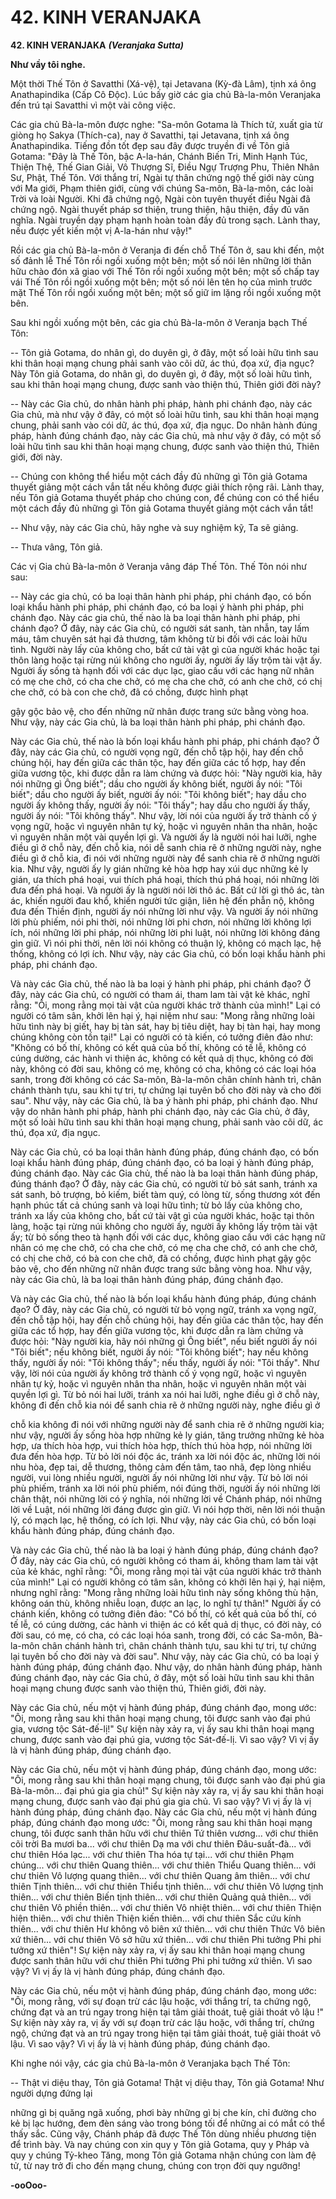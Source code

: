 # 42. KINH VERANJAKA

**42. KINH VERANJAKA**
***(Veranjaka Sutta)***

**Như vầy tôi nghe.**

Một thời Thế Tôn ở Savatthi (Xá-vệ), tại Jetavana (Kỳ-đà Lâm), tịnh xá ông Anathapindika (Cấp Cô
Ðộc). Lúc bấy giờ các gia chủ Bà-la-môn Veranjaka đến trú tại Savatthi vì một vài công việc.

Các gia chủ Bà-la-môn được nghe: "Sa-môn Gotama là Thích tử, xuất gia từ giòng họ Sakya (Thích-ca),
nay ở Savatthi, tại Jetavana, tịnh xá ông Anathapindika. Tiếng đồn tốt đẹp sau đây được truyền đi về
Tôn giả Gotama: "Ðây là Thế Tôn, bậc A-la-hán, Chánh Biến Tri, Minh Hạnh Túc, Thiện Thệ, Thế Gian
Giải, Vô Thượng Sĩ, Ðiều Ngự Trượng Phu, Thiên Nhân Sư, Phật, Thế Tôn. Với thắng trí, Ngài tự thân
chứng ngộ thế giới này cùng với Ma giới, Phạm thiên giới, cùng với chúng Sa-môn, Bà-la-môn, các loài
Trời và loài Người. Khi đã chứng ngộ, Ngài còn tuyên thuyết điều Ngài đã chứng ngộ. Ngài thuyết pháp
sơ thiện, trung thiện, hậu thiện, đầy đủ văn nghĩa. Ngài truyền dạy phạm hạnh hoàn toàn đầy đủ trong
sạch. Lành thay, nếu được yết kiến một vị A-la-hán như vậy!"

Rồi các gia chủ Bà-la-môn ở Veranja đi đến chỗ Thế Tôn ở, sau khi đến, một số đảnh lễ Thế Tôn rồi
ngồi xuống một bên; một số nói lên những lời thân hữu chào đón xã giao với Thế Tôn rồi ngồi xuống
một bên; một số chấp tay vái Thế Tôn rồi ngồi xuống một bên; một số nói lên tên họ của mình trước mặt
Thế Tôn rồi ngồi xuống một bên; một số giữ im lặng rồi ngồi xuống một bên.

Sau khi ngồi xuống một bên, các gia chủ Bà-la-môn ở Veranja bạch Thế Tôn:

-- Tôn giả Gotama, do nhân gì, do duyên gì, ở đây, một số loài hữu tình sau khi thân hoại mạng chung
phải sanh vào cõi dữ, ác thú, đọa xứ, địa ngục? Này Tôn giả Gotama, do nhân gì, do duyên gì, ở đây,
một số loài hữu tình, sau khi thân hoại mạng chung, được sanh vào thiện thú, Thiên giới đời này?

-- Này các Gia chủ, do nhân hành phi pháp, hành phi chánh đạo, này các Gia chủ, mà như vậy ở đây, có
một số loài hữu tình, sau khi thân hoại mạng chung, phải sanh vào cói dữ, ác thú, đọa xứ, địa ngục. Do
nhân hành đúng pháp, hành đúng chánh đạo, này các Gia chủ, mà như vậy ở đây, có một số loài hữu tình
sau khi thân hoại mạng chung, được sanh vào thiện thú, Thiên giới, đời này.

-- Chúng con không thể hiểu một cách đầy đủ những gì Tôn giả Gotama thuyết giảng một cách vắn tắt
nếu không được giải thích rộng rãi. Lành thay, nếu Tôn giả Gotama thuyết pháp cho chúng con, để
chúng con có thể hiểu một cách đầy đủ những gì Tôn giả Gotama thuyết giảng một cách vắn tắt!

-- Như vậy, này các Gia chủ, hãy nghe và suy nghiệm kỹ, Ta sẽ giảng.

-- Thưa vâng, Tôn giả.

Các vị Gia chủ Bà-la-môn ở Veranja vâng đáp Thế Tôn. Thế Tôn nói như sau:

-- Này các gia chủ, có ba loại thân hành phi pháp, phi chánh đạo, có bốn loại khẩu hành phi pháp, phi
chánh đạo, có ba loại ý hành phi pháp, phi chánh đạo. Này các gia chủ, thế nào là ba loại thân hành phi
pháp, phi chánh đạo? Ở đây, này các Gia chủ, có người sát sanh, tàn nhẫn, tay lấm máu, tâm chuyên sát
hại đả thương, tâm không từ bi đối với các loài hữu tình. Người này lấy của không cho, bất cứ tài vật gì
của người khác hoặc tại thôn làng hoặc tại rừng núi không cho người ấy, người ấy lấy trộm tài vật ấy.
Người ấy sống tà hạnh đối với các dục lạc, giao cấu với các hạng nữ nhân có mẹ che chở, có cha che
chở, có mẹ cha che chở, có anh che chở, có chị che chở, có bà con che chở, đã có chồng, được hình phạt

gậy gộc bảo vệ, cho đến những nữ nhân được trang sức bằng vòng hoa. Như vậy, này các Gia chủ, là ba
loại thân hành phi pháp, phi chánh đạo.

Này các Gia chủ, thế nào là bốn loại khẩu hành phi pháp, phi chánh đạo? Ở đây, này các Gia chủ, có
người vọng ngữ, đến chỗ tập hội, hay đến chỗ chúng hội, hay đến giữa các thân tộc, hay đến giữa các tổ
hợp, hay đến giữa vương tộc, khi được dẫn ra làm chứng và được hỏi: "Này người kia, hãy nói những gì
Ông biết"; dầu cho người ấy không biết, người ấy nói: "Tôi biết"; dầu cho người ấy biết, người ấy nói:
"Tôi không biết"; hay dầu cho người ấy không thấy, người ấy nói: "Tôi thấy"; hay dầu cho người ấy
thấy, người ấy nói: "Tôi không thấy". Như vậy, lời nói của người ấy trở thành cố ý vọng ngữ, hoặc vì
nguyên nhân tự kỷ, hoặc vì nguyên nhân tha nhân, hoặc vì nguyên nhân một vài quyền lợi gì. Và người
ấy là người nói hai lưỡi, nghe điều gì ở chỗ này, đến chỗ kia, nói dễ sanh chia rẽ ở những người này,
nghe điều gì ở chỗ kia, đi nói với những người này để sanh chia rẽ ở những người kia. Như vậy, người
ấy ly gián những kẻ hòa hợp hay xúi dục những kẻ ly gián, ưa thích phá hoại, vui thích phá hoại, thích
thú phá hoại, nói những lời đưa đến phá hoại. Và người ấy là người nói lời thô ác. Bất cứ lời gì thô ác,
tàn ác, khiến người đau khổ, khiến người tức giận, liên hệ đến phẫn nộ, không đưa đến Thiền định,
người ấy nói những lời như vậy. Và người ấy nói những lời phù phiếm, nói phi thời, nói những lời phi
chơn, nói những lời không lợi ích, nói những lời phi pháp, nói những lời phi luật, nói những lời không
đáng gìn giữ. Vì nói phi thời, nên lời nói không có thuận lý, không có mạch lạc, hệ thống, không có lợi
ích. Như vậy, này các Gia chủ, có bốn loại khẩu hành phi pháp, phi chánh đạo.

Và này các Gia chủ, thế nào là ba loại ý hành phi pháp, phi chánh đạo? Ở đây, này các Gia chủ, có
người có tham ái, tham lam tài vật kẻ khác, nghĩ rằng: "Ôi, mong rằng mọi tài vật của người khác trở
thành của mình!" Lại có người có tâm sân, khởi lên hại ý, hại niệm như sau: "Mong rằng những loài hữu
tình này bị giết, hay bị tàn sát, hay bị tiêu diệt, hay bị tàn hại, hay mong chúng không còn tồn tại!" Lại
có người có tà kiến, có tưởng điên đảo như: "Không có bố thí, không có kết quả của bố thí, không có tế
lễ, không có cúng dường, các hành vi thiện ác, không có kết quả dị thục, không có đời này, không có đời
sau, không có mẹ, không có cha, không có các loại hóa sanh, trong đời không có các Sa-môn, Bà-la-môn
chân chính hành trì, chân chánh thành tựu, sau khi tự tri, tự chứng lại tuyên bố cho đời này và cho đời
sau". Như vậy, này các Gia chủ, là ba ý hành phi pháp, phi chánh đạo. Như vậy do nhân hành phi pháp,
hành phi chánh đạo, này các Gia chủ, ở đây, một số loài hữu tình sau khi thân hoại mạng chung, phải
sanh vào cõi dữ, ác thú, đọa xứ, địa ngục.

Này các Gia chủ, có ba loại thân hành đúng pháp, đúng chánh đạo, có bốn loại khẩu hành đúng pháp,
đúng chánh đạo, có ba loại ý hành đúng pháp, đúng chánh đạo. Này các Gia chủ, thế nào là ba loại thân
hành đúng pháp, đúng thánh đạo? Ở đây, này các Gia chủ, có người từ bỏ sát sanh, tránh xa sát sanh, bỏ
trượng, bỏ kiếm, biết tàm quý, có lòng từ, sống thương xót đến hạnh phúc tất cả chúng sanh và loại hữu
tình; từ bỏ lấy của không cho, tránh xa lấy của không cho, bất cứ tài vật gì của người khác, hoặc tại thôn
làng, hoặc tại rừng núi không cho người ấy, người ấy không lấy trộm tài vật ấy; từ bỏ sống theo tà hạnh
đối với các dục, không giao cấu với các hạng nữ nhân có mẹ che chở, có cha che chở, có mẹ cha che
chở, có anh che chở, có chị che chở, có bà con che chở, đã có chồng, được hình phạt gậy gộc bảo vệ,
cho đến những nữ nhân được trang sức bằng vòng hoa. Như vậy, này các Gia chủ, là ba loại thân hành
đúng pháp, đúng chánh đạo.

Và này các Gia chủ, thế nào là bốn loại khẩu hành đúng pháp, đúng chánh đạo? Ở đây, này các Gia chủ,
có người từ bỏ vọng ngữ, tránh xa vọng ngữ, đến chỗ tập hội, hay đến chỗ chúng hội, hay đến giũa các
thân tộc, hay đến giữa các tổ hợp, hay đến giữa vương tộc, khi được dẫn ra làm chứng và được hỏi:
"Này người kia, hãy nói những gì Ông biết", nếu biết người ấy nói "Tôi biết"; nếu không biết, người ấy
nói: "Tôi không biết"; hay nếu không thấy, người ấy nói: "Tôi không thấy"; nếu thấy, người ấy nói: "Tôi
thấy". Như vậy, lời nói của người ấy không trở thành cố ý vọng ngữ, hoặc vì nguyên nhân tự kỷ, hoặc vì
nguyên nhân tha nhân, hoặc vì nguyên nhân một vài quyền lợi gì. Từ bỏ nói hai lưỡi, tránh xa nói hai
lưỡi, nghe điều gì ở chỗ này, không đi đến chỗ kia nói để sanh chia rẽ ở những người này, nghe điều gì ở

chỗ kia không đi nói với những người này để sanh chia rẽ ở những người kia; như vậy, người ấy sống
hòa hợp những kẻ ly gián, tăng trưởng những kẻ hòa hợp, ưa thích hòa hợp, vui thích hòa hợp, thích thú
hòa hợp, nói những lời đưa đến hòa hợp. Từ bỏ lời nói độc ác, tránh xa lời nói độc ác, những lời nói nhu
hòa, đẹp tai, dễ thương, thông cảm đến tâm, tao nhã, đẹp lòng nhiều người, vui lòng nhiều người, người
ấy nói những lời như vậy. Từ bỏ lời nói phù phiếm, tránh xa lời nói phù phiếm, nói đúng thời, người ấy
nói những lời chân thật, nói những lời có ý nghĩa, nói những lời về Chánh pháp, nói những lời về Luật,
nói những lời đáng được gìn giữ. Vì nói hợp thời, nên lời nói thuận lý, có mạch lạc, hệ thống, có ích lợi.
Như vậy, này các Gia chủ, có bốn loại khẩu hành đúng pháp, đúng chánh đạo.

Và này các Gia chủ, thế nào là ba loại ý hành đúng pháp, đúng chánh đạo? Ở đây, này các Gia chủ, có
người không có tham ái, không tham lam tài vật của kẻ khác, nghĩ rằng: "Ôi, mong rằng mọi tài vật của
người khác trở thành của mình!" Lại có người không có tâm sân, không có khởi lên hại ý, hại niệm,
nhưng nghĩ rằng: "Mong rằng những loài hữu tình này sống không thù hận, không oán thù, không nhiễu
loạn, được an lạc, lo nghĩ tự thân!" Người ấy có chánh kiến, không có tưởng điên đảo: "Có bố thí, có kết
quả của bố thí, có tế lễ, có cúng dường, các hành vi thiện ác có kết quả dị thục, có đời này, có đời sau,
có mẹ, có cha, có các loại hóa sanh, trong đời, có các Sa-môn, Bà-la-môn chân chánh hành trì, chân
chánh thành tựu, sau khi tự tri, tự chứng lại tuyên bố cho đời này và đời sau". Như vậy, này các Gia chủ,
có ba loại ý hành đúng pháp, đúng chánh đạo. Như vậy, do nhân hành đúng pháp, hành đúng chánh đạo,
này các Gia chủ, ở đây, một số loài hữu tình sau khi thân hoại mạng chung được sanh vào thiện thú,
Thiên giới, đời này.

Này các Gia chủ, nếu một vị hành đúng pháp, đúng chánh đạo, mong ước: "Ôi, mong rằng sau khi thân
hoại mạng chung, tôi được sanh vào đại phú gia, vương tộc Sát-đế-lị!" Sự kiện này xảy ra, vị ấy sau khi
thân hoại mạng chung, được sanh vào đại phú gia, vương tộc Sát-đế-lị. Vì sao vậy? Vì vị ấy là vị hành
đúng pháp, đúng chánh đạo.

Này các Gia chủ, nếu một vị hành đúng pháp, đúng chánh đạo, mong ước: "Ôi, mong rằng sau khi thân
hoại mạng chung, tôi được sanh vào đại phú gia Bà-la-môn... đại phú gia gia chủ!" Sự kiện này xảy ra,
vị ấy sau khi thân hoại mạng chung, được sanh vào đại phú gia gia chủ. Vì sao vậy? Vì vị ấy là vị hành
đúng pháp, đúng chánh đạo. Này các Gia chủ, nếu một vị hành đúng pháp, đúng chánh đạo mong ước:
"Ôi, mong rằng sau khi thân hoại mạng chung, tôi được sanh thân hữu với chư thiên Tứ thiên vương...
với chư thiên cõi trời Ba mươi ba... với chư thiên Dạ ma với chư thiên Ðâu-suất-đà... với chư thiên Hóa
lạc... với chư thiên Tha hóa tự tại... với chư thiên Phạm chúng... với chư thiên Quang thiên... với chư
thiên Thiểu Quang thiên... với chư thiên Vô lượng quang thiên... với chư thiên Quang âm thiên... với
chư thiên Tịnh thiên... với chư thiên Thiểu tịnh thiên... với chư thiên Vô lượng tịnh thiên... với chư thiên
Biến tịnh thiên... với chư thiên Quảng quả thiên... với chư thiên Vô phiền thiên... với chư thiên Vô nhiệt
thiên... với chư thiên Thiện hiện thiên... với chư thiên Thiện kiến thiên... với chư thiên Sắc cứu kính
thiên... với chư thiên Hư không vô biên xứ thiên... với chư thiên Thức Vô biên xứ thiên... với chư thiên
Vô sở hữu xứ thiên... với chư thiên Phi tưởng Phi phi tưởng xứ thiên"! Sự kiện này xảy ra, vị ấy sau khi
thân hoại mạng chung được sanh thân hữu với chư thiên Phi tưởng Phi phi tưởng xứ thiên. Vì sao vậy?
Vì vị ấy là vị hành đúng pháp, đúng chánh đạo.

Này các Gia chủ, nếu một vị hành đúng pháp, đúng chánh đạo, mong ước: "Ôi, mong rằng, với sự đoạn
trừ các lậu hoặc, với thắng trí, ta chứng ngộ, chứng đạt và an trú ngay trong hiện tại tâm giải thoát, tuệ
giải thoát vô lậu !" Sự kiện này xảy ra, vị ấy với sự đoạn trừ các lậu hoặc, với thắng trí, chứng ngộ,
chứng đạt và an trú ngay trong hiện tại tâm giải thoát, tuệ giải thoát vô lậu. Vì sao vậy? Vì vị ấy là vị
hành đúng pháp, đúng chánh đạo.

Khi nghe nói vậy, các gia chủ Bà-la-môn ở Veranjaka bạch Thế Tôn:

-- Thật vi diệu thay, Tôn giả Gotama! Thật vị diệu thay, Tôn giả Gotama! Như người dựng đứng lại

những gì bị quăng ngã xuống, phơi bày những gì bị che kín, chỉ đường cho kẻ bị lạc hướng, đem đèn
sáng vào trong bóng tối để những ai có mắt có thể thấy sắc. Cũng vậy, Chánh pháp đã được Thế Tôn
dùng nhiều phương tiện để trình bày. Và nay chúng con xin quy y Tôn giả Gotama, quy y Pháp và quy y
chúng Tỷ-kheo Tăng, mong Tôn giả Gotama nhận chúng con làm đệ tử, từ nay trở đi cho đến mạng
chung, chúng con trọn đời quy ngưỡng!

**-ooOoo-**

